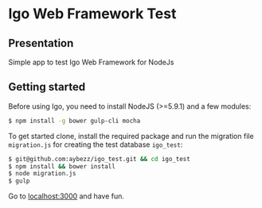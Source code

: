 # Igo Web Framework Test

## Presentation
Simple app to test Igo Web Framework for NodeJs

## Getting started
Before using Igo, you need to install NodeJS (>=5.9.1) and a few modules:
```sh
$ npm install -g bower gulp-cli mocha
```
To get started clone, install the required package and run the migration file `migration.js` for creating the test database `igo_test`:
```sh
$ git@github.com:aybezz/igo_test.git && cd igo_test
$ npm install && bower install
$ node migration.js
$ gulp
```

Go to [localhost:3000](http://localhost:3000) and have fun.
